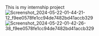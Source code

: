 This is my internship project 
![Screenshot_2024-05-22-01-44-21-12_f9ee0578fe1cc94de7482bd41accb329](https://github.com/MohitGoyal23/Go-Mart-application-c-project-/assets/134821441/85c9f359-3484-4c8e-ab8a-0232894a57a0)
![Screenshot_2024-05-22-01-42-26-38_f9ee0578fe1cc94de7482bd41accb329](https://github.com/MohitGoyal23/Go-Mart-application-c-project-/assets/134821441/54089a73-66dc-4c07-b81b-51e7b3739bb6)
